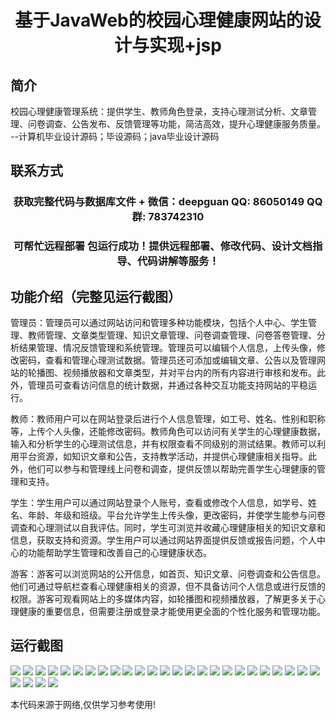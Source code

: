 <p><h1 align="center">基于JavaWeb的校园心理健康网站的设计与实现+jsp</h1></p>

## 简介
校园心理健康管理系统：提供学生、教师角色登录，支持心理测试分析、文章管理、问卷调查、公告发布、反馈管理等功能，简洁高效，提升心理健康服务质量。    --计算机毕业设计源码；毕设源码；java毕业设计源码


## 联系方式
<p><h3 align="center">获取完整代码与数据库文件 + 微信：deepguan QQ: 86050149 QQ群: 783742310</h3></p>
<p><h3 align="center">可帮忙远程部署 包运行成功！提供远程部署、修改代码、设计文档指导、代码讲解等服务！</h3></p>

## 功能介绍（完整见运行截图）
管理员：管理员可以通过网站访问和管理多种功能模块，包括个人中心、学生管理、教师管理、文章类型管理、知识文章管理、问卷调查管理、问卷答卷管理、分析结果管理、情况反馈管理和系统管理。管理员可以编辑个人信息，上传头像，修改密码，查看和管理心理测试数据。管理员还可添加或编辑文章、公告以及管理网站的轮播图、视频播放器和文章类型，并对平台内的所有内容进行审核和发布。此外，管理员可查看访问信息的统计数据，并通过各种交互功能支持网站的平稳运行。

教师：教师用户可以在网站登录后进行个人信息管理，如工号、姓名、性别和职称等，上传个人头像，还能修改密码。教师角色可以访问有关学生的心理健康数据，输入和分析学生的心理测试信息，并有权限查看不同级别的测试结果。教师可以利用平台资源，如知识文章和公告，支持教学活动，并提供心理健康相关指导。此外，他们可以参与和管理线上问卷和调查，提供反馈以帮助完善学生心理健康的管理和支持。

学生：学生用户可以通过网站登录个人账号，查看或修改个人信息，如学号、姓名、年龄、年级和班级。平台允许学生上传头像，更改密码，并使学生能参与问卷调查和心理测试以自我评估。同时，学生可浏览并收藏心理健康相关的知识文章和信息，获取支持和资源。学生用户可以通过网站界面提供反馈或报告问题，个人中心的功能帮助学生管理和改善自己的心理健康状态。

游客：游客可以浏览网站的公开信息，如首页、知识文章、问卷调查和公告信息。他们可通过导航栏查看心理健康相关的资源，但不具备访问个人信息或进行反馈的权限。游客可观看网站上的多媒体内容，如轮播图和视频播放器，了解更多关于心理健康的重要信息，但需要注册或登录才能使用更全面的个性化服务和管理功能。


## 运行截图
![](img/001.jpg)
![](img/002.jpg)
![](img/003.jpg)
![](img/004.jpg)
![](img/005.jpg)
![](img/006.jpg)
![](img/007.jpg)
![](img/008.jpg)
![](img/009.jpg)
![](img/010.jpg)
![](img/011.jpg)
![](img/012.jpg)
![](img/013.jpg)
![](img/014.jpg)
![](img/015.jpg)
![](img/016.jpg)
![](img/017.jpg)
![](img/018.jpg)
![](img/019.jpg)
![](img/020.jpg)
![](img/021.jpg)
![](img/022.jpg)
![](img/023.jpg)
![](img/024.jpg)
![](img/025.jpg)
![](img/026.jpg)
![](img/027.jpg)
![](img/028.jpg)
![](img/029.jpg)

<p>本代码来源于网络,仅供学习参考使用!</p>
